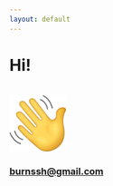 ```yaml
---
layout: default
---
```

# Hi!
<br>
<img src="https://github.com/seeess1/seeess1.github.io/raw/master/assets/images/wave.png" alt="Hi!" width="100"/>
<br>

<h3><a href="mailto: burnssh@gmail.com">burnssh@gmail.com</a></h3>